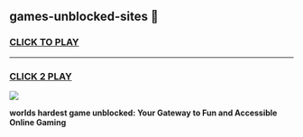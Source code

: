 
## games-unblocked-sites 👋
<h3>
<a href="https://premium.freeplayer.one?title=games-unblocked-sites&ref=14F">CLICK TO PLAY</a></h3>
<hr>

<h3>
<a href="https://premium.freeplayer.one?title=games-unblocked-sites&ref=14F">CLICK 2 PLAY</a>
  
</h3>

<a href="https://premium.freeplayer.one?title=games-unblocked-sites&ref=12F/"><img src="https://clearcache.store/games.png"></a>


**worlds hardest game unblocked: Your Gateway to Fun and Accessible Online Gaming**
